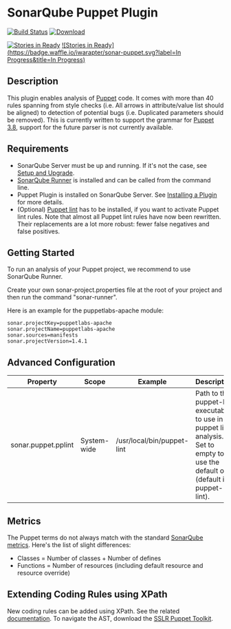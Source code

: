 SonarQube Puppet Plugin
=======================
 [![Build Status](https://travis-ci.org/iwarapter/sonar-puppet.svg?branch=master)](https://travis-ci.org/iwarapter/sonar-puppet)
 [ ![Download](https://api.bintray.com/packages/iwarapter/sonar-plugins/sonar-puppet/images/download.svg) ](https://bintray.com/iwarapter/sonar-plugins/sonar-puppet/_latestVersion)
 
 [![Stories in Ready](https://badge.waffle.io/iwarapter/sonar-puppet.svg?label=ready&title=Ready)](http://waffle.io/iwarapter/sonar-puppet)
 [![Stories in Ready](https://badge.waffle.io/iwarapter/sonar-puppet.svg?label=In Progress&title=In Progress)](http://waffle.io/iwarapter/sonar-puppet)

Description
-----------
This plugin enables analysis of [Puppet] code. It comes with more than 40 rules spanning from style checks (i.e. All arrows in attribute/value list should be aligned) to detection of potential bugs (i.e. Duplicated parameters should be removed).
This is currently written to support the grammar for [Puppet 3.8], support for the future parser is not currently available.

Requirements
------------
- SonarQube Server must be up and running. If it's not the case, see [Setup and Upgrade].
- [SonarQube Runner] is installed and can be called from the command line.
- Puppet Plugin is installed on SonarQube Server. See [Installing a Plugin] for more details.
- (Optional) [Puppet lint] has to be installed, if you want to activate Puppet lint rules. Note that almost all Puppet lint rules have now been rewritten. Their replacements are a lot more robust: fewer false negatives and false positives.

Getting Started
---------------
To run an analysis of your Puppet project, we recommend to use SonarQube Runner.

Create your own sonar-project.properties file at the root of your project and then run the command "sonar-runner".

Here is an example for the puppetlabs-apache module:
```
sonar.projectKey=puppetlabs-apache
sonar.projectName=puppetlabs-apache
sonar.sources=manifests
sonar.projectVersion=1.4.1
```

Advanced Configuration
----------------------

Property     | Scope       | Example | Description
------------ | ----------- | ------- | -----------
sonar.puppet.pplint | System-wide | /usr/local/bin/puppet-lint | Path to the puppet-lint executable to use in puppet lint analysis. Set to empty to use the default one (default is puppet-lint).

Metrics
-------

The Puppet terms do not always match with the standard [SonarQube metrics]. Here's the list of slight differences:
- Classes = Number of classes + Number of defines
- Functions = Number of resources (including default resource and resource override)


Extending Coding Rules using XPath
----------------------------------

New coding rules can be added using XPath. See the related [documentation].
To navigate the AST, download the [SSLR Puppet Toolkit].

[Puppet]:https://puppetlabs.com/
[Puppet lint]:http://puppet-lint.com/
[Setup and Upgrade]:http://docs.sonarqube.org/display/SONAR/Setup+and+Upgrade
[SonarQube Runner]:http://docs.sonarqube.org/display/SONAR/Installing+and+Configuring+SonarQube+Runner
[Installing a Plugin]:http://docs.sonarqube.org/display/SONAR/Installing+a+Plugin
[documentation]:http://docs.sonarqube.org/display/SONAR/Extending+Coding+Rules
[SSLR Puppet Toolkit]:https://bintray.com/iwarapter/sonar-plugins/sonar-puppet/_latestVersion#files
[Puppet 3.8]:https://docs.puppetlabs.com/puppet/3.8/reference/index.html
[SonarQube metrics]:http://docs.sonarqube.org/display/SONAR/Metric+definitions